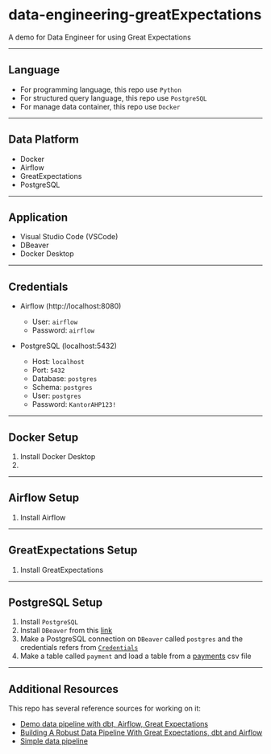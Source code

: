 # data-engineering-greatExpectations
 A demo for Data Engineer for using Great Expectations

---

## Language
* For programming language, this repo use `Python`
* For structured query language, this repo use `PostgreSQL`
* For manage data container, this repo use `Docker`
---

## Data Platform
* Docker
* Airflow
* GreatExpectations
* PostgreSQL
---

## Application
* Visual Studio Code (VSCode)
* DBeaver
* Docker Desktop
---

## Credentials
* Airflow (http://localhost:8080)
	* User: `airflow`
	* Password: `airflow`

* PostgreSQL (localhost:5432)
	* Host: `localhost`
	* Port: `5432`
	* Database: `postgres` 
	* Schema: `postgres`
	* User: `postgres`
	* Password: `KantorAHP123!`
---

## Docker Setup
1. Install Docker Desktop
2. 
---


## Airflow Setup
1. Install Airflow
---

## GreatExpectations Setup
1. Install GreatExpectations
---

## PostgreSQL Setup
1. Install `PostgreSQL`
2. Install `DBeaver` from this [link](https://dbeaver.io/)
3. Make a PostgreSQL connection on `DBeaver` called `postgres` and the credentials refers from [`Credentials`](https://github.com/skhosyih/data-engineering-greatExpectations/blob/main/README.md#credentials)
4. Make a table called `payment` and load a table from a [payments](https://github.com/skhosyih/data-engineering-greatExpectations/blob/main/voting-data-engineering/data/mart/payments.csv) csv file 
---

## Additional Resources
This repo has several reference sources for working on it:
* [Demo data pipeline with dbt, Airflow, Great Expectations](https://github.com/spbail/dag-stack)
* [Building A Robust Data Pipeline With Great Expectations, dbt and Airflow](https://medium.com/@Sasakky/building-a-robust-data-pipeline-with-great-expectations-dbt-and-airflow-d12b8bba030)
* [Simple data pipeline](https://github.com/goFrendiAsgard/platform-data)
